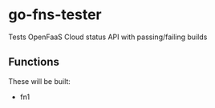 # go-fns-tester

Tests OpenFaaS Cloud status API with passing/failing builds


## Functions

These will be built:

- fn1
